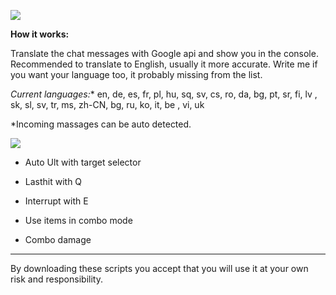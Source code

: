 <img src="http://www.niratisnordkyn.com/DontDeleteThis/Ctranslator.jpg"></img>

**How it works:**

Translate the chat messages with Google api and show you in the console.
Recommended to translate to English, usually it more accurate.
Write me if you want your language too, it probably missing from the list.

**Current languages*:**
en, de, es, fr, pl, hu, sq, sv, cs, ro, da, bg, pt, sr, fi,  lv , sk, sl, sv, tr, ms, zh-CN, bg, 
ru, ko, it,  be , vi, uk 

*Incoming massages can be auto detected.



<img src="http://www.niratisnordkyn.com/DontDeleteThis/Shen.png"></img>
- Auto Ult with target selector

- Lasthit with Q

- Interrupt with E

- Use items in combo mode

- Combo damage

<hr>

By downloading these scripts you accept that you will use it at your own risk and responsibility.
